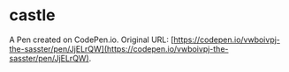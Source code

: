# castle

A Pen created on CodePen.io. Original URL: [https://codepen.io/vwboivpj-the-sasster/pen/JjELrQW](https://codepen.io/vwboivpj-the-sasster/pen/JjELrQW).


